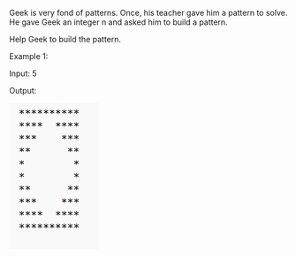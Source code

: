 Geek is very fond of patterns. Once, his teacher gave him a pattern to solve. 
He gave Geek an integer n and asked him to build a pattern.

Help Geek to build the pattern.

Example 1:

Input: 5

Output:

![Alt text](../Pattern_images/pattern9.jpg)
